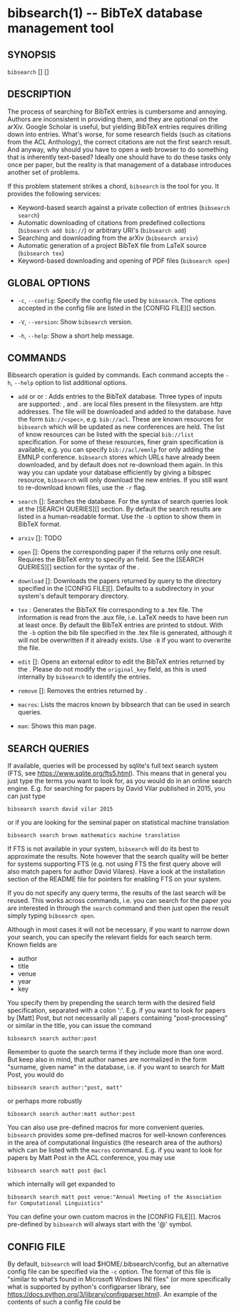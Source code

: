bibsearch(1) -- BibTeX database management tool
===============================================

## SYNOPSIS

`bibsearch` [<global options>] <command> [<command options>]

## DESCRIPTION

The process of searching for BibTeX entries is cumbersome and annoying. Authors
are inconsistent in providing them, and they are optional on the arXiv. Google
Scholar is useful, but yielding BibTeX entries requires drilling down into
entries. What's worse, for some research fields (such as citations from the ACL
Anthology), the correct citations are not the first search result. And anyway,
why should you have to open a web browser to do something that is inherently
text-based? Ideally one should have to do these tasks only once per paper, but
the reality is that management of a database introduces another set of
problems.

If this problem statement strikes a chord, `bibsearch` is the tool for you. It
provides the following services:

* Keyword-based search against a private collection of entries (`bibsearch
  search`)
* Automatic downloading of citations from predefined collections (`bibsearch
  add bib://`) or arbitrary URI's (`bibsearch add`)
* Searching and downloading from the arXiv (`bibsearch arxiv`)
* Automatic generation of a project BibTeX file from LaTeX source (`bibsearch
  tex`)
* Keyword-based downloading and opening of PDF files (`bibsearch open`)

## GLOBAL OPTIONS

* `-c`, `--config`:
    Specify the config file used by `bibsearch`. The options accepted in the
    config file are listed in the [CONFIG FILE][] section.

* `-V`, `--version`:
    Show `bibsearch` version.

* `-h`, `--help`:
    Show a short help message.

## COMMANDS

Bibsearch operation is guided by commands. Each command accepts the `-h`,
`--help` option to list additional options.

* `add` <files> or <URLs> or <bibspecs>:
    Adds entries to the BibTeX database. Three types of inputs are supported:
    <files>, <URLs> and <bibspecs>.
    <files> are local files present in the filesystem.
    <URLs> are http addresses. The file will be downloaded and added to the
    database.
    <bibspecs> have the form `bib://<spec>`, e.g. `bib://acl`. These are known
    resources for `bibsearch` which will be updated as new conferences are
    held. The list of know resources can be listed with the special
    `bib://list` specification. For some of these resources, finer grain
    specification is available, e.g. you can specify `bib://acl/emnlp` for only
    adding the EMNLP conference.
    `bibsearch` stores which URLs have already been downloaded, and by default
    does not re-download them again. In this way you can update your database
    efficiently by giving a bibspec resource, `bibsearch` will only download
    the new entries. If you still want to re-download known files, use the `-r`
    flag.

* `search` [<query>]:
    Searches the database. For the syntax of search queries look at the [SEARCH
    QUERIES][] section. By default the search results are listed in a
    human-readable format. Use the `-b` option to show them in BibTeX format.

* `arxiv` [<query>]:
    TODO

* `open` [<query>]:
    Opens the corresponding paper if the <query> returns only one result.
    Requires the BibTeX entry to specify an <URL> field. See the [SEARCH
    QUERIES][] section for the syntax of the <query>.

* `download` [<query>]:
    Downloads the papers returned by query to the directory specified in the
    [CONFIG FILE][]. Defaults to a <bibsearch> subdirectory in your system's
    default temporary directory.

* `tex` <file>:
    Generates the BibTeX file corresponding to a .tex file. The information is
    read from the .aux file, i.e. LaTeX needs to have been run at least once.
    By default the BibTeX entries are printed to stdout. With the `-b` option
    the bib file specified in the .tex file is generated, although it will not
    be overwritten if it already exists. Use `-B` if you want to overwrite the
    file.

* `edit` [<query>]:
    Opens an external editor to edit the BibTeX entries returned by the
    <query>. Please do not modify the `original_key` field, as this is used
    internally by `bibsearch` to identify the entries.

* `remove` [<query>]:
    Removes the entries returned by <query>.

* `macros`:
    Lists the macros known by bibsearch that can be used in search queries.

* `man`:
    Shows this man page.

## SEARCH QUERIES

If available, queries will be processed by sqlite's full text search system
(FTS, see https://www.sqlite.org/fts5.html). This means that in general you just type the
terms you want to look for, as you would do in an online search engine. E.g. for
searching for papers by David Vilar published in 2015, you can just type

    bibsearch search david vilar 2015

or if you are looking for the seminal paper on statistical machine translation

    bibsearch search brown mathematics machine translation

If FTS is not available in your system, `bibsearch` will do its best to
approximate the results. Note however that the search quality will be better for
systems supporting FTS (e.g. not using FTS the first query above will also match
papers for author David Vilares). Have a look at the installation section of the
README file for pointers for enabling FTS on your system.

If you do not specify any query terms, the results of the last search will be
reused. This works across commands, i.e. you can search for the paper you are
interested in through the `search` command and then just open the result simply
typing `bibsearch open`.

Although in most cases it will not be necessary, if you want to narrow down your
search, you can specify the relevant fields for each search term. Known fields
are

* author
* title
* venue
* year
* key

You specify them by prepending the search term with the desired field
specification, separated with a colon ':'. E.g. if you want to look for papers
by [Matt] Post, but not necessarily all papers containing "post-processing" or
similar in the title, you can issue the command

    bibsearch search author:post

Remember to quote the search terms if they include more than one word. But keep
also in mind, that author names are normalized in the form "surname, given name"
in the database, i.e. if you want to search for Matt Post, you would do

    bibsearch search author:"post, matt"

or perhaps more robustly

    bibsearch search author:matt author:post

You can also use pre-defined macros for more convenient queries. `bibsearch`
provides some pre-defined macros for well-known conferences in the area of
computational linguistics (the research area of the authors) which can be listed
with the `macros` command. E.g. if you want to look for papers by Matt Post in
the ACL conference, you may use

    bibsearch search matt post @acl

which internally will get expanded to

    bibsearch search matt post venue:"Annual Meeting of the Association for Computational Linguistics"

You can define your own custom macros in the [CONFIG FILE][].  Macros
pre-defined by `bibsearch` will always start with the '@' symbol.

## CONFIG FILE

By default, `bibsearch` will load $HOME/.bibsearch/config, but an alternative
config file can be specified via the `-c` option. The format of this file is
"similar to what’s found in Microsoft Windows INI files" (or more specifically
what is supported by python's configparser library, see
https://docs.python.org/3/library/configparser.html). An example of the contents
of such a config file could be




